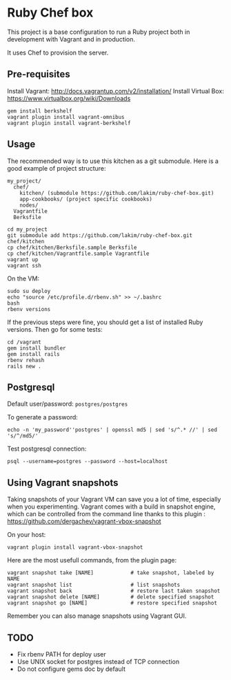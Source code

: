 Ruby Chef box
=============

This project is a base configuration to run a Ruby project both in development with Vagrant and in production.

It uses Chef to provision the server.

Pre-requisites
--------------

Install Vagrant: http://docs.vagrantup.com/v2/installation/
Install Virtual Box: https://www.virtualbox.org/wiki/Downloads

```shell
gem install berkshelf
vagrant plugin install vagrant-omnibus
vagrant plugin install vagrant-berkshelf
```

Usage
-----

The recommended way is to use this kitchen as a git submodule.
Here is a good example of project structure:

```
my_project/
  chef/
    kitchen/ (submodule https://github.com/lakim/ruby-chef-box.git)
    app-cookbooks/ (project specific cookbooks)
    nodes/
  Vagrantfile
  Berksfile
```

```shell
cd my_project
git submodule add https://github.com/lakim/ruby-chef-box.git chef/kitchen
cp chef/kitchen/Berksfile.sample Berksfile
cp chef/kitchen/Vagrantfile.sample Vagrantfile
vagrant up
vagrant ssh
```

On the VM:
```shell
sudo su deploy
echo "source /etc/profile.d/rbenv.sh" >> ~/.bashrc
bash
rbenv versions
```

If the previous steps were fine, you should get a list of installed Ruby versions. Then go for some tests:
```shell
cd /vagrant
gem install bundler
gem install rails
rbenv rehash
rails new .
```

Postgresql
----------
Default user/password: `postgres/postgres`

To generate a password:
```shell
echo -n 'my_password''postgres' | openssl md5 | sed 's/^.* //' | sed 's/^/md5/'
```

Test postgresql connection:
```shell
psql --username=postgres --password --host=localhost
```

Using Vagrant snapshots
-----------------------
Taking snapshots of your Vagrant VM can save you a lot of time, especially when you experimenting. Vagrant comes with a build in snapshot engine, which can be controlled from the command line thanks to this plugin :
https://github.com/dergachev/vagrant-vbox-snapshot

On your host:
```shell
vagrant plugin install vagrant-vbox-snapshot
```

Here are the most usefull commands, from the plugin page:
```shell
vagrant snapshot take [NAME]            # take snapshot, labeled by NAME
vagrant snapshot list                   # list snapshots
vagrant snapshot back                   # restore last taken snapshot
vagrant snapshot delete [NAME]          # delete specified snapshot
vagrant snapshot go [NAME]				# restore specified snapshot
```

Remember you can also manage snapshots using Vagrant GUI. 


TODO
----
* Fix rbenv PATH for deploy user
* Use UNIX socket for postgres instead of TCP connection
* Do not configure gems doc by default
